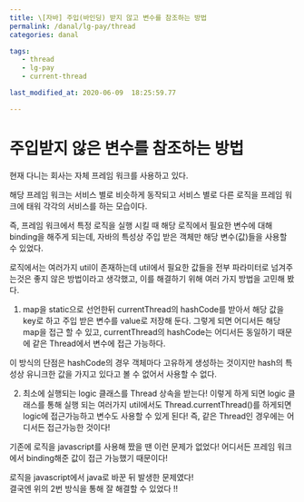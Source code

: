 ```yaml
---
title: \[자바] 주입(바인딩) 받지 않고 변수를 참조하는 방법
permalink: /danal/lg-pay/thread
categories: danal

tags:
   - thread
   - lg-pay
   - current-thread

last_modified_at: 2020-06-09  18:25:59.77 

---
```


# 주입받지 않은 변수를 참조하는 방법
현재 다니는 회사는 자체 프레임 워크를 사용하고 있다.  

해당 프레임 워크는 서비스 별로 비슷하게 동작되고 서비스 별로 다른 로직을 프레임 워크에 태워 각각의 서비스를 하는 모습이다.  

즉, 프레임 워크에서 특정 로직을 실행 시킬 때 해당 로직에서 필요한 변수에 대해 binding을 해주게 되는데, 자바의 특성상 주입 받은 객체만 해당 변수(값)들을 사용할 수 있었다.  

로직에서는 여러가지 util이 존재하는데 util에서 필요한 값들을 전부 파라미터로 넘겨주는것은 좋지 않은 방법이라고 생각했고, 이를 해결하기 위해 여러 가지 방법을 고민해 봤다.

1.  map을 static으로 선언한뒤 currentThread의 hashCode를 받아서 해당 값을 key로 하고 주입 받은 변수를 value로 저장해 둔다. 그렇게 되면 어디서든 해당 map을 접근 할 수 있고, currentThread의 hashCode는 어디서든 동일하기 때문에 같은 Thread에서 변수에 접근 가능하다.

이 방식의 단점은 hashCode의 경우 객체마다 고유하게 생성하는 것이지만 hash의 특성상 유니크한 값을 가지고 있다고 볼 수 없어서 사용할 수 없다.

2. 최소에 실행되는 logic 클래스를 Thread 상속을 받는다!
이렇게 하게 되면 logic 클래스를 통해 실행 되는 여러가지 util에서도 Thread.currentThread()를 하게되면 logic에 접근가능하고 변수도 사용할 수 있게 된다!
즉, 같은 Thread인 경우에는 어디서든 접근가능한 것이다!  


기존에 로직을 javascript를 사용해 짰을 땐 이런 문제가 없었다! 어디서든 프레임 워크에서 binding해준 값이 접근 가능했기 때문이다!

로직을 javascript에서 java로 바꾼 뒤 발생한 문제였다!  
결국엔 위의 2번 방식을 통해 잘 해결할 수 있었다 !!
<!--stackedit_data:
eyJoaXN0b3J5IjpbLTk3NDMxNDgyMSw4MTUwNDM5NV19
-->